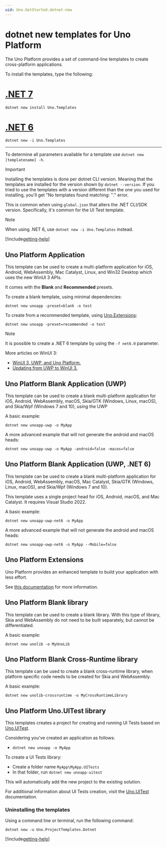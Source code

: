 ```yaml
---
uid: Uno.GetStarted.dotnet-new
---
```

# dotnet new templates for Uno Platform

The Uno Platform provides a set of command-line templates to create cross-platform applications.

To install the templates, type the following:

# [**.NET 7**](#tab/net7)

```
dotnet new install Uno.Templates
```
# [**.NET 6**](#tab/net6)

```
dotnet new -i Uno.Templates
```
***

To determine all parameters available for a template use `dotnet new [templatename] -h`.

> [!IMPORTANT]
> Installing the templates is done per dotnet CLI version. Meaning that the templates are installed for the version shown by `dotnet --version`. If you tried to use the templates with a version different than the one you used for installing, you'll get "No templates found matching: '<template-name>'." error.
>
> This is common when using `global.json` that alters the .NET CLI/SDK version. Specifically, it's common for the UI Test template.

> [!NOTE]
> When using .NET 6, use `dotnet new -i Uno.Templates` instead.

[!include[getting-help](use-uno-check-inline.md)]

## Uno Platform Application

This template can be used to create a multi-platform application for iOS, Android, WebAssembly, Mac Catalyst, Linux, and Win32 Desktop which uses the new WinUI 3 APIs.

It comes with the **Blank** and **Recommended** presets.

To create a blank template, using minimal dependencies:
```
dotnet new unoapp -preset=blank -o test
```

To create from a recommended template, using [Uno.Extensions](xref:Overview.Extensions):
```
dotnet new unoapp -preset=recommended -o test
```

> [!NOTE]
> It is possible to create a .NET 6 template by using the `-f net6.0` parameter.

More articles on WinUI 3:

 * [WinUI 3, UWP, and Uno Platform.](uwp-vs-winui3.md)
 * [Updating from UWP to WinUI 3.](updating-to-winui3.md)

## Uno Platform Blank Application (UWP)

This template can be used to create a blank multi-platform application for iOS, Android, WebAssembly, macOS, Skia/GTK (Windows, Linux, macOS), and Skia/Wpf (Windows 7 and 10), using the UWP

A basic example:
```
dotnet new unoapp-uwp -o MyApp
```

A more advanced example that will not generate the android and macOS heads:

```
dotnet new unoapp-uwp -o MyApp -android=false -macos=false
```

## Uno Platform Blank Application (UWP, .NET 6)

This template can be used to create a blank multi-platform application for iOS, Android, WebAssembly, macOS, Mac Catalyst, Skia/GTK (Windows, Linux, macOS), and Skia/Wpf (Windows 7 and 10).

This template uses a single project head for iOS, Android, macOS, and Mac Catalyst. It requires Visual Studio 2022.

A basic example:
```
dotnet new unoapp-uwp-net6 -o MyApp
```

A more advanced example that will not generate the android and macOS heads:

```
dotnet new unoapp-uwp-net6 -o MyApp --Mobile=false
```

## Uno Platform Extensions

Uno Platform provides an enhanced template to build your application with less effort.

See [this documentation](xref:Overview.Features) for more information.

## Uno Platform Blank library

This template can be used to create a blank library. With this type of library, Skia and WebAssembly do not need to be built separately, but cannot be differentiated.

A basic example:
```
dotnet new unolib -o MyUnoLib
```

## Uno Platform Blank Cross-Runtime library

This template can be used to create a blank cross-runtime library, when platform specific code needs to be created for Skia and WebAssembly.

A basic example:
```
dotnet new unolib-crossruntime -o MyCrossRuntimeLibrary
```

## Uno Platform Uno.UITest library
This templates creates a project for creating and running UI Tests based on [Uno.UITest](https://github.com/unoplatform/Uno.UITest).

Considering you've created an application as follows:
- `dotnet new unoapp -o MyApp`

To create a UI Tests library:
- Create a folder name `MyApp\MyApp.UITests`
- In that folder, run `dotnet new unoapp-uitest`

This will automatically add the new project to the existing solution.

For additional information about UI Tests creation, visit the [Uno.UITest](https://github.com/unoplatform/Uno.UITest) documentation.

### Uninstalling the templates

Using a command line or terminal, run the following command:

`dotnet new -u Uno.ProjectTemplates.Dotnet`

[!include[getting-help](getting-help.md)]
